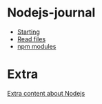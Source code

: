 # Nodejs-journal

- [Starting](/journal/get_start.md)
- [Read files](/journal/read_file.md)
- [npm modules](/journal/npm_modules.md)

# Extra

[Extra content about Nodejs](/journal/related_info.md)
